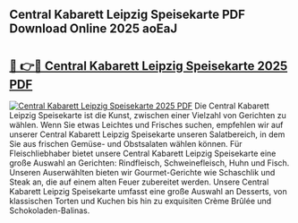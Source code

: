 ## Central Kabarett Leipzig Speisekarte PDF Download Online 2025 aoEaJ

# <h2><a href="http://gcdyew1.nevu.top/?p=Central+Kabarett+Leipzig+Speisekarte">🔗 👉🔴 Central Kabarett Leipzig Speisekarte 2025 PDF</a></h2>

[![Central Kabarett Leipzig Speisekarte 2025 PDF](https://i.imgur.com/dBaPXMq.png)](http://gcdyew1.nevu.top/?p=Central+Kabarett+Leipzig+Speisekarte)
Die Central Kabarett Leipzig Speisekarte ist die Kunst, zwischen einer Vielzahl von Gerichten zu wählen. Wenn Sie etwas Leichtes und Frisches suchen, empfehlen wir auf unserer Central Kabarett Leipzig Speisekarte unseren Salatbereich, in dem Sie aus frischen Gemüse- und Obstsalaten wählen können. Für Fleischliebhaber bietet unsere Central Kabarett Leipzig Speisekarte eine große Auswahl an Gerichten: Rindfleisch, Schweinefleisch, Huhn und Fisch. Unseren Auserwählten bieten wir Gourmet-Gerichte wie Schaschlik und Steak an, die auf einem alten Feuer zubereitet werden. Unsere Central Kabarett Leipzig Speisekarte umfasst eine große Auswahl an Desserts, von klassischen Torten und Kuchen bis hin zu exquisiten Crème Brûlée und Schokoladen-Balinas.
